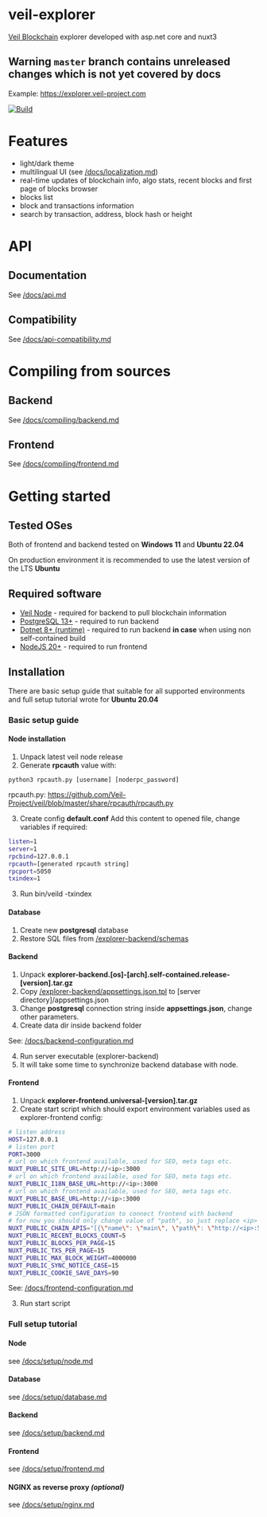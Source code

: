 # veil-explorer
[Veil Blockchain](https://github.com/Veil-Project/veil) explorer developed with asp.net core and nuxt3

## Warning `master` branch contains unreleased changes which is not yet covered by docs

Example: https://explorer.veil-project.com

[![Build](https://github.com/steel97/veil-explorer/actions/workflows/build.yaml/badge.svg)](https://github.com/steel97/veil-explorer/actions/workflows/build.yaml)

# Features
- light/dark theme
- multilingual UI (see [/docs/localization.md](/docs/localization.md))
- real-time updates of blockchain info, algo stats, recent blocks and first page of blocks browser
- blocks list
- block and transactions information
- search by transaction, address, block hash or height

# API
## Documentation
See [/docs/api.md](/docs/api.md)
## Compatibility
See [/docs/api-compatibility.md](/docs/api-compatibility.md)

# Compiling from sources
## Backend
See [/docs/compiling/backend.md](/docs/compiling/backend.md)
## Frontend
See [/docs/compiling/frontend.md](/docs/compiling/frontend.md)

# Getting started
## Tested OSes
Both of frontend and backend tested on **Windows 11** and **Ubuntu 22.04**

On production environment it is recommended to use the latest version of the LTS **Ubuntu**

## Required software
- [Veil Node](https://github.com/Veil-Project/veil) - required for backend to pull blockchain information
- [PostgreSQL 13+](https://www.postgresql.org/download/) - required to run backend
- [Dotnet 8+ (runtime)](https://dotnet.microsoft.com/en-us/download/dotnet/6.0) - required to run backend **in case** when using non self-contained build
- [NodeJS 20+](https://nodejs.org/en/) - required to run frontend

## Installation
There are basic setup guide that suitable for all supported environments and full setup tutorial wrote for **Ubuntu 20.04**
### Basic setup guide
#### Node installation
1. Unpack latest veil node release
2. Generate **rpcauth** value with:
```
python3 rpcauth.py [username] [noderpc_password]
```
rpcauth.py: https://github.com/Veil-Project/veil/blob/master/share/rpcauth/rpcauth.py

3. Create config **default.conf**
Add this content to opened file, change variables if required:
```bash
listen=1
server=1
rpcbind=127.0.0.1
rpcauth=[generated rpcauth string]
rpcport=5050
txindex=1
```
3. Run bin/veild -txindex
#### Database
1. Create new **postgresql** database
2. Restore SQL files from [/explorer-backend/schemas](/explorer-backend/schemas)
#### Backend
1. Unpack **explorer-backend.\[os\]-\[arch\].self-contained.release-\[version\].tar.gz**
2. Copy [/explorer-backend/appsettings.json.tpl](/explorer-backend/appsettings.json.tpl) to \[server directory\]/appsettings.json
3. Change **postgresql** connection string inside **appsettings.json**, change other parameters.
4. Create data dir inside backend folder

See: [/docs/backend-configuration.md](/docs/backend-configuration.md)

4. Run server executable (explorer-backend)
5. It will take some time to synchronize backend database with node.
#### Frontend
1. Unpack **explorer-frontend.universal-\[version\].tar.gz**
2. Create start script which should export environment variables used as explorer-frontend config:
```bash
# listen address
HOST=127.0.0.1
# listen port
PORT=3000
# url on which frontend available, used for SEO, meta tags etc.
NUXT_PUBLIC_SITE_URL=http://<ip>:3000
# url on which frontend available, used for SEO, meta tags etc.
NUXT_PUBLIC_I18N_BASE_URL=http://<ip>:3000
# url on which frontend available, used for SEO, meta tags etc.
NUXT_PUBLIC_BASE_URL=http://<ip>:3000
NUXT_PUBLIC_CHAIN_DEFAULT=main
# JSON formatted configuration to connect frontend with backend
# for now you should only change value of "path", so just replace <ip> and <backend_port>
NUXT_PUBLIC_CHAIN_APIS="[{\"name\": \"main\", \"path\": \"http://<ip>:5000/api\"}]"
NUXT_PUBLIC_RECENT_BLOCKS_COUNT=5
NUXT_PUBLIC_BLOCKS_PER_PAGE=15
NUXT_PUBLIC_TXS_PER_PAGE=15
NUXT_PUBLIC_MAX_BLOCK_WEIGHT=4000000
NUXT_PUBLIC_SYNC_NOTICE_CASE=15
NUXT_PUBLIC_COOKIE_SAVE_DAYS=90
```
See: [/docs/frontend-configuration.md](/docs/frontend-configuration.md)

3. Run start script


### Full setup tutorial
#### Node
see [/docs/setup/node.md](/docs/setup/node.md)
#### Database
see [/docs/setup/database.md](/docs/setup/database.md)
#### Backend
see [/docs/setup/backend.md](/docs/setup/backend.md)
#### Frontend
see [/docs/setup/frontend.md](/docs/setup/frontend.md)
#### NGINX as reverse proxy *(optional)* 
see [/docs/setup/nginx.md](/docs/setup/nginx.md)
